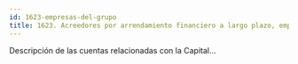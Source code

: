 ```yaml
---
id: 1623-empresas-del-grupo
title: 1623. Acreedores por arrendamiento financiero a largo plazo, empresas del grupo
---
```

Descripción de las cuentas relacionadas con la Capital...
